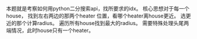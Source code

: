 本题就是考察如何用python二分搜索api，找所要求的idx。 
核心思想对于每一个house， 找到左右两边的那两个heater 位置，看哪个heater离house更近。
选更近的那个计算radius。 遍历所有house找到最大的radius。 需要特殊处理头尾两端情况，此时house只有一个heater。 
